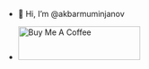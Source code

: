 - 👋 Hi, I’m @akbarmuminjanov


- <a href="https://t.me/@Priler_04" target="_blank"><img src="https://cdn.buymeacoffee.com/buttons/v2/default-yellow.png" alt="Buy Me A Coffee" style="height: 60px !important;width: 217px !important;" ></a>
